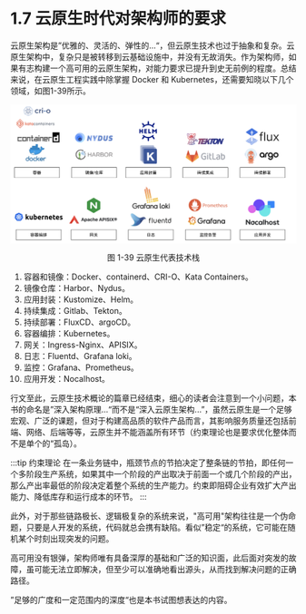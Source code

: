 # 1.7 云原生时代对架构师的要求

云原生架构是”优雅的、灵活的、弹性的...“，但云原生技术也过于抽象和复杂。云原生架构中，复杂只是被转移到云基础设施中，并没有无故消失。作为架构师，如果有志构建一个高可用的云原生架构，对能力要求已提升到史无前例的程度。总结来说，在云原生工程实践中除掌握 Docker 和 Kubernetes，还需要知晓以下几个领域，如图1-39所示。

<div  align="center">
	<img src="../assets/cloud.svg" width = "650"  align=center />
	<p>图 1-39 云原生代表技术栈</p>
</div>

1. 容器和镜像：Docker、containerd、CRI-O、Kata Containers。
2. 镜像仓库：Harbor、Nydus。
3. 应用封装：Kustomize、Helm。
4. 持续集成：Gitlab、Tekton。
5. 持续部署：FluxCD、argoCD。
6. 容器编排：Kubernetes。
7. 网关：Ingress-Nginx、APISIX。
8. 日志：Fluentd、Grafana loki。
9. 监控：Grafana、Prometheus。
10. 应用开发：Nocalhost。


行文至此，云原生技术概论的篇章已经结束，细心的读者会注意到一个小问题，本书的命名是”深入架构原理...“而不是“深入云原生架构...”，虽然云原生是一个足够宏观、广泛的课题，但对于构建高品质的软件产品而言，其影响服务质量还包括前端、网络、后端等等，云原生并不能涵盖所有环节（约束理论也是要求优化整体而不是单个的“孤岛）。

:::tip 约束理论
在一条业务链中，瓶颈节点的节拍决定了整条链的节拍，即任何一个多阶段生产系统，如果其中一个阶段的产出取决于前面一个或几个阶段的产出，那么产出率最低的阶段决定着整个系统的生产能力。约束即阻碍企业有效扩大产出能力、降低库存和运行成本的环节。
:::

此外，对于那些链路极长、逻辑极复杂的系统来说，"高可用"架构往往是一个伪命题，只要是人开发的系统，代码就总会携有缺陷。看似”稳定“的系统，它可能在随机某个时刻出现突发的问题。

高可用没有银弹，架构师唯有具备深厚的基础和广泛的知识面，此后面对突发的故障，虽可能无法立即解决，但至少可以准确地看出源头，从而找到解决问题的正确路径。

”足够的广度和一定范围内的深度“也是本书试图想表达的内容。